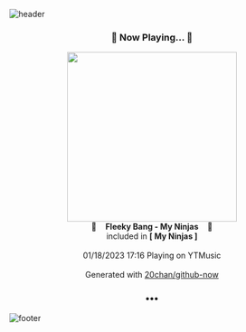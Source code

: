 ![header](https://capsule-render.vercel.app/api?type=wave&height=170&section=header&text=Hi.%20I'm%20SHIFT&fontColor=090707&fontAlignX=45&fontAlignY=65&fontSize=100)

<h3 align="center">🎵 Now Playing... 🎵</h3>
<p align="center">
  <a href="https://music.youtube.com/watch?v=UUIGuljEpCk">
    <img width="300" src="https://lh3.googleusercontent.com/rb7tNMBivVLrCE89Wzy8xLe21VirwBN-5dhYhATeSkWX__b1JCjqaeSWKM20aOLU6upRPCEN7iOICLkM">
  </a>
  <br>
  🎵&nbsp&nbsp&nbsp <b>Fleeky Bang - My Ninjas</b> &nbsp&nbsp&nbsp🎵
  <br>
  included in <b>[ My Ninjas ]</b>
  
  <br />
  <br />
  01/18/2023 17:16 Playing on YTMusic
  <br />
  <br />
  Generated with <a href="https://github.com/20chan/github-now">20chan/github-now</a>
</p>

<h3 align="center">•••</h3>

![footer](https://capsule-render.vercel.app/api?type=wave&height=150&section=footer)

